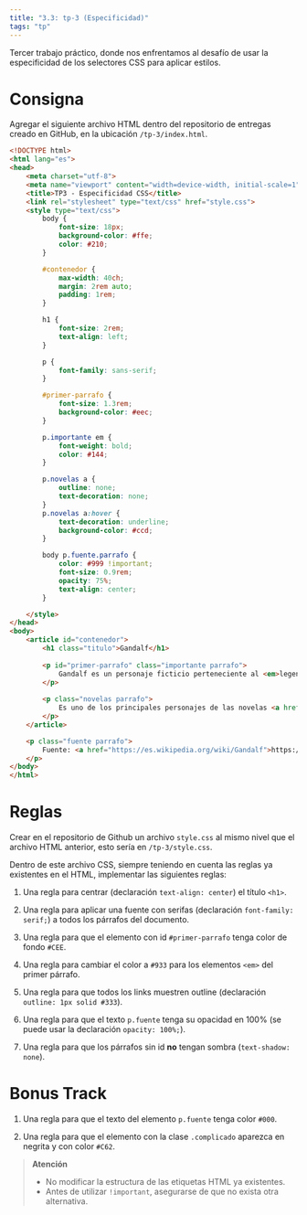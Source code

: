 ```yaml
---
title: "3.3: tp-3 (Especificidad)"
tags: "tp"
---
```


Tercer trabajo práctico, donde nos enfrentamos al desafío de usar la especificidad de los selectores CSS para aplicar estilos.

# Consigna

Agregar el siguiente archivo HTML dentro del repositorio de entregas creado en GitHub, en la ubicación `/tp-3/index.html`.

```html
<!DOCTYPE html>
<html lang="es">
<head>
	<meta charset="utf-8">
	<meta name="viewport" content="width=device-width, initial-scale=1">
	<title>TP3 - Especificidad CSS</title>
	<link rel="stylesheet" type="text/css" href="style.css">
	<style type="text/css">
		body {
			font-size: 18px;
			background-color: #ffe;
			color: #210;
		}

		#contenedor {
			max-width: 40ch;
			margin: 2rem auto;
			padding: 1rem;
		}

		h1 {
			font-size: 2rem;
			text-align: left;
		}

		p {
			font-family: sans-serif;
		}

		#primer-parrafo {
			font-size: 1.3rem;
			background-color: #eec;
		}

		p.importante em {
			font-weight: bold;
			color: #144;
		}

		p.novelas a {
			outline: none;
			text-decoration: none;
		}
		p.novelas a:hover {
			text-decoration: underline;
			background-color: #ccd;
		}

		body p.fuente.parrafo {
			color: #999 !important;
			font-size: 0.9rem;
			opacity: 75%;
			text-align: center;
		}

	</style>
</head>
<body>
	<article id="contenedor">
		<h1 class="titulo">Gandalf</h1>
		
		<p id="primer-parrafo" class="importante parrafo">
			Gandalf es un personaje ficticio perteneciente al <em>legendarium</em> del escritor británico <a href="https://es.wikipedia.org/wiki/J._R._R._Tolkien">J. R. R. Tolkien.</a>
		</p>
		
		<p class="novelas parrafo">
			Es uno de los principales personajes de las novelas <a href="https://es.wikipedia.org/wiki/El_hobbit">El hobbit</a> y <a href="https://es.wikipedia.org/wiki/El_Señor_de_los_Anillos">El Señor de los Anillos</a>, aunque también aparece en <span class="complicado" style="color: #622">El Silmarillion</span>, donde se narran sus orígenes.
		</p>
	</article>

	<p class="fuente parrafo">
		Fuente: <a href="https://es.wikipedia.org/wiki/Gandalf">https://es.wikipedia.org/wiki/Gandalf</a>
	</p>
</body>
</html>
```

# Reglas

Crear en el repositorio de Github un archivo `style.css` al mismo nivel que el archivo HTML anterior, esto sería en `/tp-3/style.css`.

Dentro de este archivo CSS, siempre teniendo en cuenta las reglas ya existentes en el HTML, implementar las siguientes reglas:

1. Una regla para centrar (declaración `text-align: center`) el título `<h1>`.

2. Una regla para aplicar una fuente con serifas (declaración `font-family: serif;`) a todos los párrafos del documento.

3. Una regla para que el elemento con id `#primer-parrafo` tenga color de fondo `#CEE`.

4. Una regla para cambiar el color a `#933` para los elementos `<em>` del primer párrafo.

5. Una regla para que todos los links muestren outline (declaración `outline: 1px solid #333`).

6. Una regla para que el texto `p.fuente` tenga su opacidad en 100% (se puede usar la declaración `opacity: 100%;`).

7. Una regla para que los párrafos sin id **no** tengan sombra (`text-shadow: none`). 

# Bonus Track

1. Una regla para que el texto del elemento `p.fuente` tenga color `#000`.

2. Una regla para que el elemento con la clase `.complicado` aparezca en negrita y con color `#C62`.

> **Atención**
> 
> - No modificar la estructura de las etiquetas HTML ya existentes.
> - Antes de utilizar `!important`, asegurarse de que no exista otra alternativa.